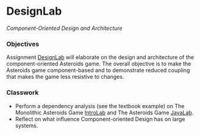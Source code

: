# DesignLab

_Component-Oriented Design and Architecture_

### Objectives

Assignment
[DesignLab](https://drive.google.com/file/d/0B6Mo6Uok0on9SDJiX1V2c1p6MjQ/view?resourcekey=0-AQPbiC3vPCzRQgqN-XZ0Bw)
will elaborate on the design and architecture of the component-oriented Asteroids game.
The overall objective is to make the Asteroids game component-based and to demonstrate reduced coupling that makes the
game less resistive to changes.

### Classwork

- Perform a dependency analysis (see the textbook example) on The Monolithic Asteroids Game
  [IntroLab](https://github.com/nymann/IntroLab) and The Asteroids Game [JavaLab](https://github.com/nymann/JavaLab).
- Reflect on what influence Component-oriented Design has on large systems.

